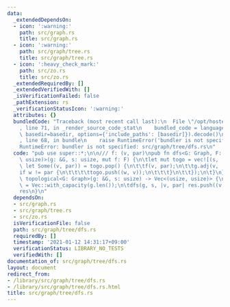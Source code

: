 ```yaml
---
data:
  _extendedDependsOn:
  - icon: ':warning:'
    path: src/graph.rs
    title: src/graph.rs
  - icon: ':warning:'
    path: src/graph/tree.rs
    title: src/graph/tree.rs
  - icon: ':heavy_check_mark:'
    path: src/zo.rs
    title: src/zo.rs
  _extendedRequiredBy: []
  _extendedVerifiedWith: []
  _isVerificationFailed: false
  _pathExtension: rs
  _verificationStatusIcon: ':warning:'
  attributes: {}
  bundledCode: "Traceback (most recent call last):\n  File \"/opt/hostedtoolcache/Python/3.9.1/x64/lib/python3.9/site-packages/onlinejudge_verify/documentation/build.py\"\
    , line 71, in _render_source_code_stat\n    bundled_code = language.bundle(stat.path,\
    \ basedir=basedir, options={'include_paths': [basedir]}).decode()\n  File \"/opt/hostedtoolcache/Python/3.9.1/x64/lib/python3.9/site-packages/onlinejudge_verify/languages/user_defined.py\"\
    , line 68, in bundle\n    raise RuntimeError('bundler is not specified: {}'.format(path.as_posix()))\n\
    RuntimeError: bundler is not specified: src/graph/tree/dfs.rs\n"
  code: "pub use super::*;\n\n/// f: (v, par)\npub fn dfs<G: Graph, F: FnMut(usize,\
    \ usize)>(g: &G, s: usize, mut f: F) {\n\tlet mut togo = vec![(s, !0)];\n\twhile\
    \ let Some((v, par)) = togo.pop() {\n\t\tf(v, par);\n\t\tg.adj(v, |w| {\n\t\t\t\
    if w != par {\n\t\t\t\ttogo.push((w, v));\n\t\t\t}\n\t\t});\n\t}\n}\n\npub fn\
    \ topological<G: Graph>(g: &G, s: usize) -> Vec<(usize, usize)> {\n\tlet mut res\
    \ = Vec::with_capacity(g.len());\n\tdfs(g, s, |v, par| res.push((v, par)));\n\t\
    res\n}\n"
  dependsOn:
  - src/graph.rs
  - src/graph/tree.rs
  - src/zo.rs
  isVerificationFile: false
  path: src/graph/tree/dfs.rs
  requiredBy: []
  timestamp: '2021-01-12 14:31:17+09:00'
  verificationStatus: LIBRARY_NO_TESTS
  verifiedWith: []
documentation_of: src/graph/tree/dfs.rs
layout: document
redirect_from:
- /library/src/graph/tree/dfs.rs
- /library/src/graph/tree/dfs.rs.html
title: src/graph/tree/dfs.rs
---
```

